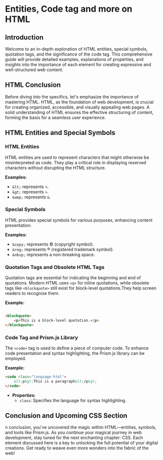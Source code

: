 # Entities, Code tag and more on HTML

## Introduction

Welcome to an in-depth exploration of HTML entities, special symbols, quotation tags, and the significance of the code
tag. This comprehensive guide will provide detailed examples, explanations of properties, and insights into the
importance of each element for creating expressive and well-structured web content.

## HTML Conclusion

Before diving into the specifics, let's emphasize the importance of mastering HTML. HTML, as the foundation of web
development, is crucial for creating organized, accessible, and visually appealing web pages. A solid understanding of
HTML ensures the effective structuring of content, forming the basis for a seamless user experience.

## HTML Entities and Special Symbols

### HTML Entities

HTML entities are used to represent characters that might otherwise be misinterpreted as code. They play a critical role
in displaying reserved characters without disrupting the HTML structure.

**Examples:**

- `&lt;` represents `<`.
- `&gt;` represents `>`.
- `&amp;` represents `&`.

### Special Symbols

HTML provides special symbols for various purposes, enhancing content presentation.

**Examples:**

- `&copy;` represents © (copyright symbol).
- `&reg;` represents ® (registered trademark symbol).
- `&nbsp;` represents a non-breaking space.

### Quotation Tags and Obsolete HTML Tags

Quotation tags are essential for indicating the beginning and end of quotations. Modern HTML uses `<q>` for inline
quotations, while obsolete tags like `<blockquote>` still exist for block-level quotations.They help screen readers to
recognize them.

**Example:**

```html

<blockquote>
    <p>This is a block-level quotation.</p>
</blockquote>
```

### Code Tag and Prism.js Library

The `<code>` tag is used to define a piece of computer code. To enhance code presentation and syntax highlighting, the
Prism.js library can be employed.

**Example:**

```html
<code class="language-html">
    &lt;p&gt;This is a paragraph&lt;/p&gt;
</code>
```

- **Properties:**
    - `class`: Specifies the language for syntax highlighting.

## Conclusion and Upcoming CSS Section

n conclusion, you've uncovered the magic within HTML—entities, symbols, and tools like Prism.js. As you continue your
magical journey in web development, stay tuned for the next enchanting chapter: CSS. Each element discussed here is a
key to unlocking the full potential of your digital creations. Get ready to weave even more wonders into the fabric of
the web!